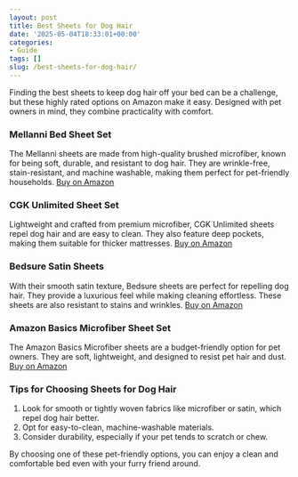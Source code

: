 ```yaml
---
layout: post
title: Best Sheets for Dog Hair
date: '2025-05-04T18:33:01+00:00'
categories:
- Guide
tags: []
slug: /best-sheets-for-dog-hair/
---
```


Finding the best sheets to keep dog hair off your bed can be a challenge, but these highly rated options on Amazon make it easy. Designed with pet owners in mind, they combine practicality with comfort.
### Mellanni Bed Sheet Set
The Mellanni sheets are made from high-quality brushed microfiber, known for being soft, durable, and resistant to dog hair. They are wrinkle-free, stain-resistant, and machine washable, making them perfect for pet-friendly households.
[Buy on Amazon](https://www.amazon.com/dp/B00NL0HUQ4)
### CGK Unlimited Sheet Set
Lightweight and crafted from premium microfiber, CGK Unlimited sheets repel dog hair and are easy to clean. They also feature deep pockets, making them suitable for thicker mattresses.
[Buy on Amazon](https://www.amazon.com/dp/B07G2R55C4)
### Bedsure Satin Sheets
With their smooth satin texture, Bedsure sheets are perfect for repelling dog hair. They provide a luxurious feel while making cleaning effortless. These sheets are also resistant to stains and wrinkles.
[Buy on Amazon](https://www.amazon.com/dp/B08Q54G74L)
### Amazon Basics Microfiber Sheet Set
The Amazon Basics Microfiber sheets are a budget-friendly option for pet owners. They are soft, lightweight, and designed to resist pet hair and dust.
[Buy on Amazon](https://www.amazon.com/dp/B07M5CTLF6)
### Tips for Choosing Sheets for Dog Hair
1. Look for smooth or tightly woven fabrics like microfiber or satin, which repel dog hair better.  
2. Opt for easy-to-clean, machine-washable materials.  
3. Consider durability, especially if your pet tends to scratch or chew.

By choosing one of these pet-friendly options, you can enjoy a clean and comfortable bed even with your furry friend around.
